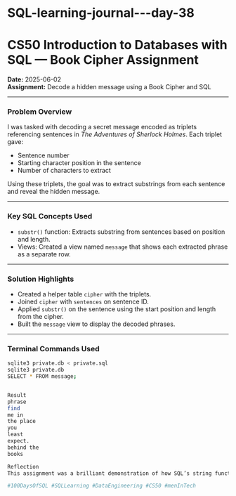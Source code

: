 # SQL-learning-journal---day-38

# CS50 Introduction to Databases with SQL — Book Cipher Assignment

**Date:** 2025-06-02  
**Assignment:** Decode a hidden message using a Book Cipher and SQL

---

### Problem Overview

I was tasked with decoding a secret message encoded as triplets referencing sentences in *The Adventures of Sherlock Holmes*. Each triplet gave:

- Sentence number
- Starting character position in the sentence
- Number of characters to extract

Using these triplets, the goal was to extract substrings from each sentence and reveal the hidden message.

---

### Key SQL Concepts Used

- `substr()` function: Extracts substring from sentences based on position and length.
- Views: Created a view named `message` that shows each extracted phrase as a separate row.

---

### Solution Highlights

- Created a helper table `cipher` with the triplets.
- Joined `cipher` with `sentences` on sentence ID.
- Applied `substr()` on the sentence using the start position and length from the cipher.
- Built the `message` view to display the decoded phrases.

---

### Terminal Commands Used

```bash
sqlite3 private.db < private.sql
sqlite3 private.db
SELECT * FROM message;


Result
phrase
find
me in
the place
you
least
expect.
behind the
books

Reflection
This assignment was a brilliant demonstration of how SQL’s string functions like substr() can be applied beyond typical data querying — here, to solve a fun cryptography puzzle. SQL is truly powerful for text manipulation as well as data retrieval.

#100DaysOfSQL #SQLLearning #DataEngineering #CS50 #menInTech
